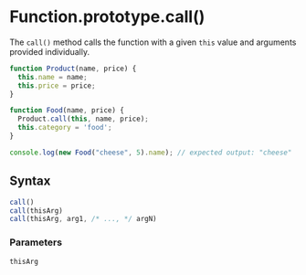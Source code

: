# Function.prototype.call()

The `call()` method calls the function with a given `this` value and arguments provided individually.

```javascript
function Product(name, price) {
  this.name = name;
  this.price = price;
}

function Food(name, price) {
  Product.call(this, name, price);
  this.category = 'food';
}

console.log(new Food("cheese", 5).name); // expected output: "cheese"
```

## Syntax

```javascript
call()
call(thisArg)
call(thisArg, arg1, /* ..., */ argN)
```

### Parameters

`thisArg`

